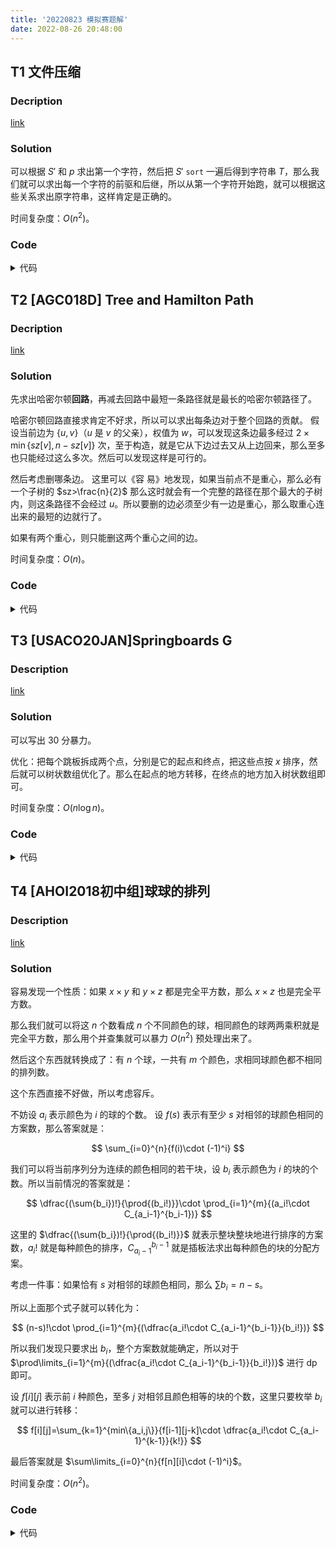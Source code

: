 ```yaml
---
title: '20220823 模拟赛题解'
date: 2022-08-26 20:48:00
---
```


## T1 文件压缩

### Decription

[link](https://www.luogu.com.cn/problem/P1124)

### Solution

可以根据 $S'$ 和 $p$ 求出第一个字符，然后把 $S'$ `sort` 一遍后得到字符串 $T$，那么我们就可以求出每一个字符的前驱和后继，所以从第一个字符开始跑，就可以根据这些关系求出原字符串，这样肯定是正确的。

时间复杂度：$O(n^2)$。

### Code

<details>
<summary>代码</summary>

```cpp
#include <bits/stdc++.h>

#define db(x) cerr << #x << '=' << x << endl
#define debug(...) fprintf(stderr, __VA_ARGS__)
#define dbg debug("*** Passing [%s] in LINE %d\n", __FUNCTION__, __LINE__)

using namespace std;

const int kMaxN = 1e4 + 5;

int n, p, idx;
char fir, c1[kMaxN], c2[kMaxN], ans[kMaxN];
string s;
bool vis[kMaxN];

int main() {
  cin >> n >> s >> p;
  s = " " + s;
  for (int i = 1; i <= n; ++i) {
    c1[i] = c2[i] = s[i];
  }
  fir = c1[p];
  sort(c2 + 1, c2 + 1 + n);
  for (int i = 1; i <= n; ++i) {
    if (c2[i] == fir) {
      idx = i; break ;
    }
  }
  ans[1] = c1[idx]; vis[idx] = 1;
  for (int i = 2; i <= n; ++i) {
    for (int j = n; j; --j) {
      if (!vis[j] && c2[j] == c1[idx]) {
        ans[i] = c1[j];
        idx = j;
        vis[idx] = 1;
        break ;
      }
    }
  }
  for (int i = n; i; --i) {
    cout << ans[i];
  }
  return 0;
}
```

</details>

## T2  [AGC018D] Tree and Hamilton Path

### Decription

[link](https://www.luogu.com.cn/problem/AT2673)

### Solution

先求出哈密尔顿**回路**，再减去回路中最短一条路径就是最长的哈密尔顿路径了。

哈密尔顿回路直接求肯定不好求，所以可以求出每条边对于整个回路的贡献。
假设当前边为 $\{u,v\}$（$u$ 是 $v$ 的父亲），权值为 $w$，可以发现这条边最多经过 $2\times\min\{sz[v],n-sz[v]\}$ 次，至于构造，就是它从下边过去又从上边回来，那么至多也只能经过这么多次。然后可以发现这样是可行的。

然后考虑删哪条边。
这里可以《容 易》地发现，如果当前点不是重心，那么必有一个子树的 $sz>\frac{n}{2}$  那么这时就会有一个完整的路径在那个最大的子树内，则这条路径不会经过 $u$。所以要删的边必须至少有一边是重心，那么取重心连出来的最短的边就行了。

如果有两个重心，则只能删这两个重心之间的边。

时间复杂度：$O(n)$。

### Code

<details>
<summary>代码</summary>

```cpp
#include <bits/stdc++.h>

using namespace std;

using ll = long long;

const int kMaxN = 1e5 + 5;

struct Edge {
  int v, w;

  Edge() {}
  Edge(int _v, int _w) : v(_v), w(_w) {}
  ~Edge() {}
};

int n, mi;
ll ans;
int sz[kMaxN];
vector<int> ctr;
vector<Edge> G[kMaxN];

void dfs(int u, int fa) {
  sz[u] = 1;
  int mx = 0;
  for (auto [v, w] : G[u]) {
    if (v == fa) continue ;
    dfs(v, u);
    sz[u] += sz[v], mx = max(mx, sz[v]), ans += 2ll * w * min(sz[v], n - sz[v]);
  }
  mx = max(mx, n - sz[u]);
  if (mx <= n / 2) ctr.emplace_back(u);
}

int main() {
  cin >> n;
  for (int i = 1, u, v, w; i < n; ++i) {
    cin >> u >> v >> w;
    G[u].emplace_back(Edge(v, w));
    G[v].emplace_back(Edge(u, w));
  }
  dfs(1, 0);
  if (ctr.size() >= 2) {
    for (auto [v, w] : G[ctr[0]]) {
      if (v == ctr[1]) {
        ans -= w; break ;
      }
    }
  } else {
    mi = 1e9;
    for (auto [v, w] : G[ctr[0]]) {
      mi = min(mi, w);
    }
    ans -= mi;
  }
  cout << ans << endl;
  return 0;
}
```

</details>

## T3 [USACO20JAN]Springboards G

### Description

[link](https://www.luogu.com.cn/problem/P6007)

### Solution

可以写出 $30$ 分暴力。

优化：把每个跳板拆成两个点，分别是它的起点和终点，把这些点按 $x$ 排序，然后就可以树状数组优化了。那么在起点的地方转移，在终点的地方加入树状数组即可。

时间复杂度：$O(n\log n)$。

### Code

<details>
<summary>代码</summary>

```cpp
#include <bits/stdc++.h>

#define int long long
#define db(x) cerr << #x << '=' << x << endl
#define debug(...) fprintf(stderr, __VA_ARGS__)
#define dbg debug("*** Passing [%s] in LINE %d\n", __FUNCTION__, __LINE__)

using namespace std;

const int kMaxP = 2e5 + 5;

class BIT {
  public:
    void upd(int x, int v) {
      for (; x <= n; x += x & -x) {
        c[x] = max(c[x], v);
      }
    }
    int qry(int x) {
      int ret = 0;
      for (; x; x -= x & -x) {
        ret = max(ret, c[x]);
      }
      return ret;
    }

    BIT() {}
    BIT(int _n) : n(_n) {}
    ~BIT() {}
  private:
    int n, c[kMaxP << 2];
} bit;

struct Node {
  int x, y, id, op;

  Node() {}
  Node(int _x, int _y, int _id, int _op) : x(_x), y(_y), id(_id), op(_op) {}
  ~Node() {}

  friend bool operator < (const Node& n1, const Node& n2) {
    if (n1.x != n2.x) return n1.x < n2.x;
    return n1.y < n2.y;
  }
} a[kMaxP << 1];

int n, p, tot, ans, tt;
int b[kMaxP << 2], xx[kMaxP], xy[kMaxP], yx[kMaxP], yy[kMaxP], f[kMaxP], dis[kMaxP];

signed main() {
  cin >> n >> p;
  for (int i = 1; i <= p; ++i) {
    cin >> xx[i] >> xy[i] >> yx[i] >> yy[i];
    a[++tot] = Node(xx[i], xy[i], i, 0);
    a[++tot] = Node(yx[i], yy[i], i, 1);
    b[++tt] = xy[i];
    b[++tt] = yy[i];
    dis[i] = abs(xx[i] - yx[i]) + abs(xy[i] - yy[i]);
  }
  sort(a + 1, a + 1 + tot), sort(b + 1, b + 1 + tt);
  tt = unique(b + 1, b + 1 + tt) - (b + 1);
  for (int i = 1; i <= tot; ++i) {
    a[i].y = lower_bound(b + 1, b + 1 + tt, a[i].y) - b;
  }
  bit = BIT(tt);
  for (int i = 1; i <= tot; ++i) {
    if (!a[i].op) {
      f[a[i].id] = max(f[a[i].id], bit.qry(a[i].y) + dis[a[i].id]);
      ans = max(ans, f[a[i].id]);
    } else {
      bit.upd(a[i].y, f[a[i].id]);
    }
  }
  // db(ans);
  cout << 2 * n - ans << endl;
  return 0;
}
```

</details>

## T4 [AHOI2018初中组]球球的排列

### Description

[link](https://www.luogu.com.cn/problem/P4448)

### Solution

容易发现一个性质：如果 $x\times y$ 和 $y\times z$ 都是完全平方数，那么 $x\times z$ 也是完全平方数。

那么我们就可以将这 $n$ 个数看成 $n$ 个不同颜色的球，相同颜色的球两两乘积就是完全平方数，那么用个并查集就可以暴力 $O(n^2)$ 预处理出来了。

然后这个东西就转换成了：有 $n$ 个球，一共有 $m$ 个颜色，求相同球颜色都不相同的排列数。

这个东西直接不好做，所以考虑容斥。

不妨设 $a_i$ 表示颜色为 $i$ 的球的个数。
设 $f(s)$ 表示有至少 $s$ 对相邻的球颜色相同的方案数，那么答案就是：

$$
\sum_{i=0}^{n}{f(i)\cdot (-1)^i}
$$

我们可以将当前序列分为连续的颜色相同的若干块，设 $b_i$ 表示颜色为 $i$ 的块的个数。所以当前情况的答案就是：

$$
\dfrac{(\sum{b_i})!}{\prod{(b_i!)}}\cdot \prod_{i=1}^{m}{(a_i!\cdot C_{a_i-1}^{b_i-1})}
$$

这里的 $\dfrac{(\sum{b_i})!}{\prod{(b_i!)}}$ 就表示整块整块地进行排序的方案数，$a_i!$ 就是每种颜色的排序，$C_{a_i-1}^{b_i-1}$ 就是插板法求出每种颜色的块的分配方案。

考虑一件事：如果恰有 $s$ 对相邻的球颜色相同，那么 $\sum{b_i}=n-s$。

所以上面那个式子就可以转化为：

$$
(n-s)!\cdot \prod_{i=1}^{m}{(\dfrac{a_i!\cdot C_{a_i-1}^{b_i-1}}{b_i!})}
$$

所以我们发现只要求出 $b_i$，整个方案数就能确定，所以对于 $\prod\limits_{i=1}^{m}{(\dfrac{a_i!\cdot C_{a_i-1}^{b_i-1}}{b_i!})}$
 进行 dp 即可。

设 $f[i][j]$ 表示前 $i$ 种颜色，至多 $j$ 对相邻且颜色相等的块的个数，这里只要枚举 $b_i$ 就可以进行转移：

$$
f[i][j]=\sum_{k=1}^{min\{a_i,j\}}{f[i-1][j-k]\cdot \dfrac{a_i!\cdot C_{a_i-1}^{k-1}}{k!}}
$$

最后答案就是 $\sum\limits_{i=0}^{n}{f[n][i]\cdot (-1)^i}$。

时间复杂度：$O(n^2)$。
 
### Code

<details>
<summary>代码</summary>

```cpp
#include <bits/stdc++.h>

#define db(x) cerr << #x << '=' << x << endl
#define debug(...) fprintf(stderr, __VA_ARGS__)
#define dbg debug("*** Passing [%s] in LINE %d\n", __FUNCTION__, __LINE__)
#define summary debug("----------- End -----------\n"), \
                debug("Memory %.5lfMB\n", fabs(&m_ed - &m_st) / 1048576), \
                debug("Time %.2lfs\n", clock() * 1.0 / CLOCKS_PER_SEC)

using namespace std;

bool m_st;

/* ---------- Line ---------- */

typedef long long ll;

const int kMaxN = 305, kMod = 1e9 + 7;

class UFS {
  public:
    void init() {
      iota(fa + 1, fa + 1 + n, 1);
    }
    int find(int x) {
      return x == fa[x] ? x : fa[x] = find(fa[x]);
    }
    void unionn(int x, int y) {
      int fx = find(x), fy = find(y);
      if (fx != fy) fa[fx] = fy;
    }

    UFS() {}
    UFS(int _n) : n(_n) {}
    ~UFS() {}
  private:
    int n, fa[kMaxN];
} s;

int n, tot, ans;
int p[kMaxN], f[kMaxN][kMaxN], a[kMaxN], idx[kMaxN];
int fac[kMaxN], ifac[kMaxN];

bool check(ll x) {
  int tmp = sqrt(x);
  // if (x == 16) db(tmp);
  return 1ll * tmp * tmp == x;
}

int qpow(int bs, int idx) {
  int ret = 1;
  for (; idx; idx >>= 1, bs = 1ll * bs * bs % kMod) {
    if (idx & 1) ret = 1ll * ret * bs % kMod;
  }
  return ret % kMod;
}

int inv(int x) {
  return qpow(x, kMod - 2);
}

int C(int m, int n) {
  return 1ll * fac[m] * ifac[n] % kMod * ifac[m - n] % kMod;
}

int H(int a, int b) {
  return 1ll * fac[a] * C(a - 1, b - 1) % kMod * ifac[b] % kMod;
}

/* ---------- Line ---------- */

bool m_ed;

int main() {
  cin >> n;
  for (int i = 1; i <= n; ++i) {
    cin >> p[i];
  }

  s = UFS(n), s.init();
  for (int i = 1; i <= n; ++i) {
    for (int j = i + 1; j <= n; ++j) {
      if (check(1ll * p[i] * p[j])) {
        s.unionn(i, j);
        // dbg;
      }
    }
  }
  // db(check(p[2] * p[6]));
  // db(check(16));
  for (int i = 1; i <= n; ++i) {
    int fi = s.find(i);
    if (!idx[fi]) {
      idx[fi] = ++tot;
    }
    ++a[idx[fi]];
  }
  fac[0] = ifac[0] = 1;
  for (int i = 1; i <= n; ++i) {
    fac[i] = 1ll * fac[i - 1] * i % kMod;
    ifac[i] = inv(fac[i]);
    // db(i), db(fac[i]), db(ifac[i]);
  }
  // db(tot);

  f[0][0] = 1;
  for (int i = 1; i <= tot; ++i) {
    for (int j = 1; j <= n; ++j) {
      for (int k = 1; k <= min(j, a[i]); ++k) {
        f[i][j] = (f[i][j] + 1ll * f[i - 1][j - k] * H(a[i], k) % kMod) % kMod;
      }
    }
  }
  for (int i = 0; i <= n; ++i) {
    int fl = (i & 1) ? -1 : 1;
    ans += 1ll * f[tot][n - i] * fac[n - i] % kMod * fl;
    ans = (ans % kMod + kMod) % kMod;
  }
  cout << ans << endl;
  return summary, 0;
}
```

</details>